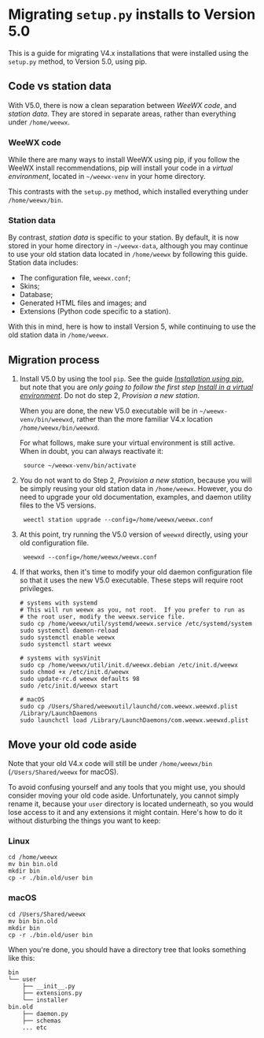 # Migrating `setup.py` installs to Version 5.0

This is a guide for migrating V4.x installations that were installed using the `setup.py` method,
to Version 5.0, using pip.

## Code vs station data

With V5.0, there is now a clean separation between *WeeWX code*, and *station
data*. They are stored in separate areas, rather than everything under
`/home/weewx`.

### WeeWX code

While there are many ways to install WeeWX using pip, if you follow the WeeWX
install recommendations, pip will install your code in a _virtual environment_,
located in `~/weewx-venv` in your home directory.

This contrasts with the `setup.py` method, which installed everything under
`/home/weewx/bin`.

### Station data

By contrast, *station data* is specific to your station. By default, it is now
stored in your home directory in `~/weewx-data`, although you may continue to
use your old station data located in `/home/weewx` by following this guide.
Station data includes:

* The configuration file, `weewx.conf`;
* Skins;
* Database;
* Generated HTML files and images; and
* Extensions (Python code specific to a station).

With this in mind, here is how to install Version 5, while continuing to use the
old station data in `/home/weewx`.

## Migration process

1. Install V5.0 by using the tool `pip`. See the guide [_Installation using
   pip_](https://weewx.com/docs/5.0/quickstarts/pip/), but note that you are _only
   going to follow the first step_ [_Install in a virtual
   environment_](https://weewx.com/docs/5.0/quickstarts/pip/#install-in-a-virtual-environment).
   Do not do step 2, _Provision a new station_.
 
    When you are done, the new V5.0 executable will be in `~/weewx-venv/bin/weewxd`,
    rather than the more familiar V4.x location `/home/weewx/bin/weewxd`.

    For what follows, make sure your virtual environment is still active. When in
    doubt, you can always reactivate it:

        source ~/weewx-venv/bin/activate

2. You do not want to do Step 2, _Provision a new station_, because you will be 
   simply reusing your old station data in `/home/weewx`. However, you do need to 
   upgrade your old documentation, examples, and daemon utility files to the
   V5 versions.

        weectl station upgrade --config=/home/weewx/weewx.conf

3. At this point, try running the V5.0 version of `weewxd` directly, using your
   old configuration file.

        weewxd --config=/home/weewx/weewx.conf

4. If that works, then it's time to modify your old daemon configuration file
   so that it uses the new V5.0 executable. These steps will require root privileges.

    ```shell
    # systems with systemd
    # This will run weewx as you, not root.  If you prefer to run as
    # the root user, modify the weewx.service file.
    sudo cp /home/weewx/util/systemd/weewx.service /etc/systemd/system
    sudo systemctl daemon-reload
    sudo systemctl enable weewx
    sudo systemctl start weewx
    ```

    ```shell
    # systems with sysVinit
    sudo cp /home/weewx/util/init.d/weewx.debian /etc/init.d/weewx
    sudo chmod +x /etc/init.d/weewx
    sudo update-rc.d weewx defaults 98
    sudo /etc/init.d/weewx start     
    ```
 
    ```shell
    # macOS
    sudo cp /Users/Shared/weewxutil/launchd/com.weewx.weewxd.plist /Library/LaunchDaemons
    sudo launchctl load /Library/LaunchDaemons/com.weewx.weewxd.plist
    ```

## Move your old code aside

Note that your old V4.x code will still be under `/home/weewx/bin` 
(`/Users/Shared/weewx` for macOS).

To avoid confusing yourself and any tools that you might use, you should
consider moving your old code aside. Unfortunately, you cannot simply rename it,
because your `user` directory is located underneath, so you would lose access to
it and any extensions it might contain. Here's how to do it without disturbing
the things you want to keep:

### Linux
```shell
cd /home/weewx
mv bin bin.old
mkdir bin
cp -r ./bin.old/user bin 
```

### macOS
```shell
cd /Users/Shared/weewx
mv bin bin.old
mkdir bin
cp -r ./bin.old/user bin 
```

When you're done, you should have a directory tree that looks something like this:

```
bin
└── user
    ├── __init__.py
    ├── extensions.py
    └── installer
bin.old
    ├── daemon.py
    ├── schemas
    ... etc
```
